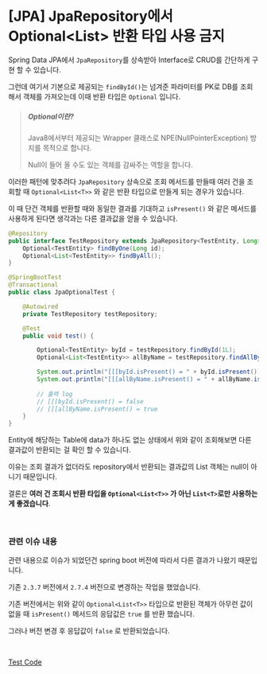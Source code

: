 # [JPA] JpaRepository에서 Optional<List<T>> 반환 타입 사용 금지

Spring Data JPA에서 `JpaRepository`를 상속받아 Interface로 CRUD를 간단하게 구현 할 수 있습니다.

그런데 여기서 기본으로 제공되는 `findById()`는 넘겨준 파라미터를 PK로 DB를 조회해서 객체를 가져오는데 이때 반환 타입은 `Optional` 입니다.

> ##### Optional이란?
>
> Java8에서부터 제공되는 Wrapper 클래스로 NPE(NullPointerException) 방지를 목적으로 합니다.
>
> Null이 들어 올 수도 있는 객체를 감싸주는 역할을 합니다.

이러한 패턴에 맞추려다 `JpaRepository` 상속으로 조회 메서드를 만들때 여러 건을 조회할 때 `Optional<List<T>>` 와 같은 반환 타입으로 만들게 되는 경우가 있습니다.

이 때 단건 객체를 반환할 때와 동일한 결과를 기대하고 `isPresent()` 와 같은 메서드를 사용하게 된다면 생각과는 다른 결과값을 얻을 수 있습니다.

```java
@Repository
public interface TestRepository extends JpaRepository<TestEntity, Long> {
    Optional<TestEntity> findByOne(Long id);
    Optional<List<TestEntity>> findByAll();
}
```

```java
@SpringBootTest
@Transactional
public class JpaOptionalTest {

    @Autowired
    private TestRepository testRepository;

    @Test
    public void test() {

        Optional<TestEntity> byId = testRepository.findById(1L);
        Optional<List<TestEntity>> allByName = testRepository.findAllByName("");

        System.out.println("[[[byId.isPresent() = " + byId.isPresent());
        System.out.println("[[[allByName.isPresent() = " + allByName.isPresent());
        
        // 출력 log
        // [[[byId.isPresent() = false
		// [[[allByName.isPresent() = true
    }
}
```

Entity에 해당하는 Table에 data가 하나도 없는 상태에서 위와 같이 조회해보면 다른 결과값이 반환되는 걸 확인 할 수 있습니다.

이유는 조회 결과가 없더라도 repository에서 반환되는 결과값의 List 객체는 null이 아니기 때문입니다.

결론은 **여러 건 조회시 반환 타입을 `Optional<List<T>>` 가 아닌 `List<T>`로만 사용하는게 좋겠습니다**.

<br>

### 관련 이슈 내용

관련 내용으로 이슈가 되었던건 spring boot 버전에 따라서 다른 결과가 나왔기 때문입니다.

기존 `2.3.7`  버전에서  `2.7.4`  버전으로 변경하는 작업을 했었습니다.

기존 버전에서는 위와 같이 `Optional<List<T>>` 타입으로 반환된 객체가 아무런 값이 없을 때 `isPresent()` 메서드의 응답값은 `true` 를 반환 했습니다.

그러나 버전 변경 후 응답값이 `false` 로 반환되었습니다.

<br>

[Test Code](https://github.com/Beom-Chu/Template-Or-Test/blob/main/src/test/java/com/kbs/templateortest/jpa/JpaOptionalTest.java)


